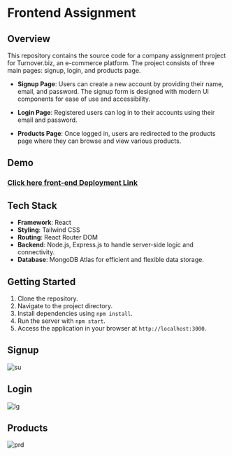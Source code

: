 # Frontend Assignment

## Overview
This repository contains the source code for a company assignment project for Turnover.biz, an e-commerce platform. The project consists of three main pages: signup, login, and products page.

- **Signup Page**: Users can create a new account by providing their name, email, and password. The signup form is designed with modern UI components for ease of use and accessibility.

- **Login Page**: Registered users can log in to their accounts using their email and password.

- **Products Page**: Once logged in, users are redirected to the products page where they can browse and view various products.

## Demo
### [Click here front-end Deployment Link](https://visionary-elf-b60a9d.netlify.app/)

## Tech Stack
- **Framework**: React
- **Styling**: Tailwind CSS 
- **Routing**: React Router DOM
- **Backend**: Node.js, Express.js to handle server-side logic and connectivity.
- **Database**: MongoDB Atlas for efficient and flexible data storage.

## Getting Started
1. Clone the repository.
2. Navigate to the project directory.
3. Install dependencies using `npm install`.
4. Run the server with `npm start`.
5. Access the application in your browser at `http://localhost:3000`.

## Signup
![su](https://github.com/harshau9/TGI-Assignment/assets/31920143/3366b685-c2ac-41f0-83c1-bd29f92e237b)


## Login
![lg](https://github.com/harshau9/TGI-Assignment/assets/31920143/880e57b0-beaf-4dc5-9bda-99502a8e6e0e)


## Products
![prd](https://github.com/harshau9/TGI-Assignment/assets/31920143/515d7964-373d-44bb-a974-5067a5735d4a)
